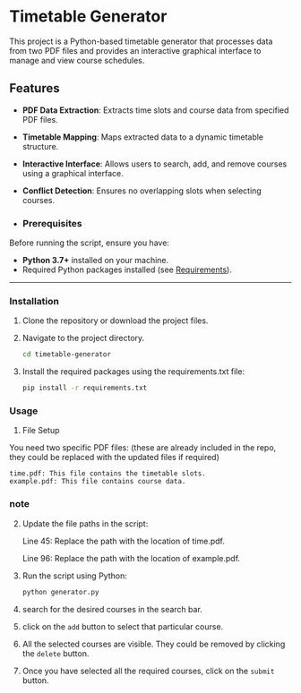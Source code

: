 # Timetable Generator

This project is a Python-based timetable generator that processes data from two PDF files and provides an interactive graphical interface to manage and view course schedules.
## Features

- **PDF Data Extraction**: Extracts time slots and course data from specified PDF files.
- **Timetable Mapping**: Maps extracted data to a dynamic timetable structure.
- **Interactive Interface**: Allows users to search, add, and remove courses using a graphical interface.
- **Conflict Detection**: Ensures no overlapping slots when selecting courses.

- ### Prerequisites

Before running the script, ensure you have:
- **Python 3.7+** installed on your machine.
- Required Python packages installed (see [Requirements](#requirements)).

---

### Installation

1. Clone the repository or download the project files.
2. Navigate to the project directory.

   ```bash
   cd timetable-generator
3. Install the required packages using the requirements.txt file:

   ```bash
   pip install -r requirements.txt


### Usage
1. File Setup

You need two specific PDF files: (these are already included in the repo, they could be replaced with the updated files if required)

    time.pdf: This file contains the timetable slots.
    example.pdf: This file contains course data.
### note
2. Update the file paths in the script:

    Line 45: Replace the path with the location of time.pdf.
   
    Line 96: Replace the path with the location of example.pdf.

4. Run the script using Python:
   ```bash
   python generator.py

5. search for the desired courses in the search bar.

6. click on the `add` button to select that particular course.

7. All the selected courses are visible. They could be removed by clicking the `delete` button.

8. Once you have selected all the required courses, click on the `submit` button.
